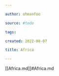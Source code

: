 ```yaml
---

author: ohmanfoo

source: #todo

tags: 

created: 2022-08-07

title: Africa

---
```

[[Africa.md]]#Africa.md